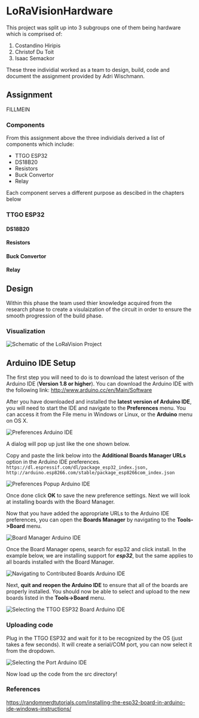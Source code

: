 # LoRaVisionHardware

This project was split up into 3 subgroups one of them being hardware which is comprised of:
1. Costandino Hiripis
2. Christof Du Toit
3. Isaac Semackor

These three individial worked as a team to design, build, code and document the assignment provided by Adri Wischmann.

## Assignment
FILLMEIN


### Components
From this assignment above the three individials derived a list of components which include: 
- TTGO ESP32
- DS18B20
- Resistors
- Buck Convertor
- Relay

Each component serves a different purpose as descibed in the chapters below

### TTGO ESP32

#### DS18B20

#### Resistors

#### Buck Convertor

#### Relay


## Design
Within this phase the team used thier knowledge acquired from the research phase to create a visulaization of the circuit in order to ensure the smooth progression of the build phase.

### Visualization
![Schematic of the LoRaVision Project](images/TTGOESP32LORA.png)

## Arduino IDE Setup
The first step you will need to do is to download the latest verison of the Arduino IDE (**Version 1.8 or higher**).
You can download the Arduino IDE with the following link: http://www.arduino.cc/en/Main/Software

After you have downloaded and installed the **latest version of Arduino IDE**, you will need to start the IDE and navigate to the **Preferences** menu. You can access it from the File menu in Windows or Linux, or the **Arduino** menu on OS X.

![Preferences Arduino IDE](images/Preferences.webp)

A dialog will pop up just like the one shown below.


Copy and paste the link below into the **Additional Boards Manager URLs** option in the Arduino IDE preferences. 
`https://dl.espressif.com/dl/package_esp32_index.json, http://arduino.esp8266.com/stable/package_esp8266com_index.json`

![Preferences Popup Arduino IDE](images/PreferencesPopup.webp)

Once done click **OK** to save the new preference settings. Next we will look at installing boards with the Board Manager.

Now that you have added the appropriate URLs to the Arduino IDE preferences, you can open the **Boards Manager** by navigating to the **Tools->Board** menu.

![Board Manager Arduino IDE](images/boardManager.webp)

Once the Board Manager opens, search for esp32 and click install. In the example below, we are installing support for ***esp32***, but the same applies to all boards installed with the Board Manager.

![Navigating to Contributed Boards Arduino IDE](images/esp32Installed.webp)

Next, **quit and reopen the Arduino IDE** to ensure that all of the boards are properly installed. You should now be able to select and upload to the new boards listed in the **Tools->Board** menu.

![Selecting the TTGO ESP32 Board Arduino IDE](images/SelectingTheESP32Board.png)

### Uploading code

Plug in the TTGO ESP32 and wait for it to be recognized by the OS (just takes a few seconds). It will create a serial/COM port, you can now select it from the dropdown.

![Selecting the Port Arduino IDE](images/SelectingThePort.png)

Now load up the code from the src directory!

### References
https://randomnerdtutorials.com/installing-the-esp32-board-in-arduino-ide-windows-instructions/
